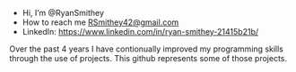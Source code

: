 - Hi, I’m @RyanSmithey
- How to reach me RSmithey42@gmail.com
- LinkedIn: https://www.linkedin.com/in/ryan-smithey-21415b21b/

Over the past 4 years I have contionually improved my programming skills through the use of projects. This github represents some of those projects.

<!---
RyanSmithey/RyanSmithey is a ✨ special ✨ repository because its `README.md` (this file) appears on your GitHub profile.
You can click the Preview link to take a look at your changes.
--->
